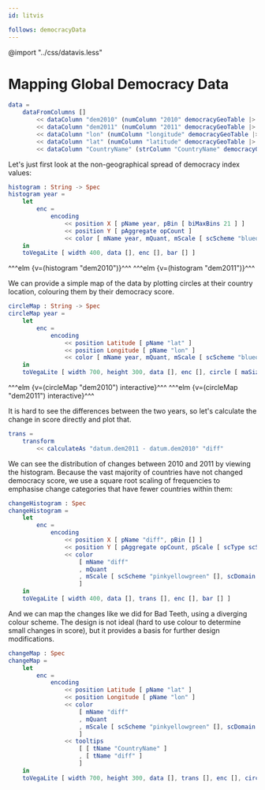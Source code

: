 ```yaml
---
id: litvis

follows: democracyData
---
```


@import "../css/datavis.less"

# Mapping Global Democracy Data

```elm {l}
data =
    dataFromColumns []
        << dataColumn "dem2010" (numColumn "2010" democracyGeoTable |> nums)
        << dataColumn "dem2011" (numColumn "2011" democracyGeoTable |> nums)
        << dataColumn "lon" (numColumn "longitude" democracyGeoTable |> nums)
        << dataColumn "lat" (numColumn "latitude" democracyGeoTable |> nums)
        << dataColumn "CountryName" (strColumn "CountryName" democracyGeoTable |> strs)
```

Let's just first look at the non-geographical spread of democracy index values:

```elm {l}
histogram : String -> Spec
histogram year =
    let
        enc =
            encoding
                << position X [ pName year, pBin [ biMaxBins 21 ] ]
                << position Y [ pAggregate opCount ]
                << color [ mName year, mQuant, mScale [ scScheme "blueorange" [] ] ]
    in
    toVegaLite [ width 400, data [], enc [], bar [] ]
```

^^^elm {v=(histogram "dem2010")}^^^
^^^elm {v=(histogram "dem2011")}^^^

We can provide a simple map of the data by plotting circles at their country location, colouring them by their democracy score.

```elm {l}
circleMap : String -> Spec
circleMap year =
    let
        enc =
            encoding
                << position Latitude [ pName "lat" ]
                << position Longitude [ pName "lon" ]
                << color [ mName year, mQuant, mScale [ scScheme "blueorange" [] ] ]
    in
    toVegaLite [ width 700, height 300, data [], enc [], circle [ maSize 180 ] ]
```

^^^elm {v=(circleMap "dem2010") interactive}^^^
^^^elm {v=(circleMap "dem2011") interactive}^^^

It is hard to see the differences between the two years, so let's calculate the change in score directly and plot that.

```elm {l}
trans =
    transform
        << calculateAs "datum.dem2011 - datum.dem2010" "diff"
```

We can see the distribution of changes between 2010 and 2011 by viewing the histogram. Because the vast majority of countries have not changed democracy score, we use a square root scaling of frequencies to emphasise change categories that have fewer countries within them:

```elm {l v}
changeHistogram : Spec
changeHistogram =
    let
        enc =
            encoding
                << position X [ pName "diff", pBin [] ]
                << position Y [ pAggregate opCount, pScale [ scType scSqrt ] ]
                << color
                    [ mName "diff"
                    , mQuant
                    , mScale [ scScheme "pinkyellowgreen" [], scDomain (doMid 0) ]
                    ]
    in
    toVegaLite [ width 400, data [], trans [], enc [], bar [] ]
```

And we can map the changes like we did for Bad Teeth, using a diverging colour scheme. The design is not ideal (hard to use colour to determine small changes in score), but it provides a basis for further design modifications.

```elm {l v interactive}
changeMap : Spec
changeMap =
    let
        enc =
            encoding
                << position Latitude [ pName "lat" ]
                << position Longitude [ pName "lon" ]
                << color
                    [ mName "diff"
                    , mQuant
                    , mScale [ scScheme "pinkyellowgreen" [], scDomain (doMid 0) ]
                    ]
                << tooltips
                    [ [ tName "CountryName" ]
                    , [ tName "diff" ]
                    ]
    in
    toVegaLite [ width 700, height 300, data [], trans [], enc [], circle [ maSize 180 ] ]
```
